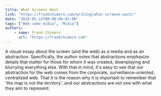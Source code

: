 ```yaml
---
title: What Screens Want
link: "https://frankchimero.com/writing/what-screens-want/"
date: "2018-05-12T00:00:00-03:00"
tags: ["Web como mídia", "Mídia"]
authors:
    - name: Frank Chimero
      url: "https://frankchimero.com"
---
```


A visual essay about the screen (and the web) as a media and as an abstraction. Specifically, the author notes that abstractions emphasize details that matter for those for whom it was created, downplaying and blurrying everything else. With that in mind, it's easy to see that our abstraction for the web comes from the corporate, surveillance-oriented, centralized web. That it is the reason why it is important to remember that 'the map is not the territory', and our abstractions are not one with what they aim to represent.
